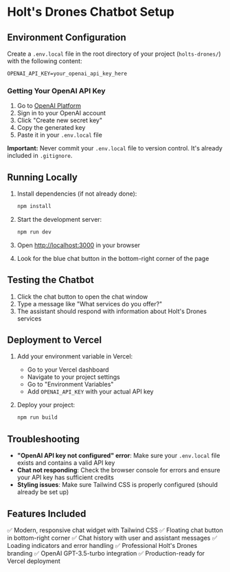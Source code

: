 # Holt's Drones Chatbot Setup

## Environment Configuration

Create a `.env.local` file in the root directory of your project (`holts-drones/`) with the following content:

```
OPENAI_API_KEY=your_openai_api_key_here
```

### Getting Your OpenAI API Key

1. Go to [OpenAI Platform](https://platform.openai.com/api-keys)
2. Sign in to your OpenAI account
3. Click "Create new secret key"
4. Copy the generated key
5. Paste it in your `.env.local` file

**Important:** Never commit your `.env.local` file to version control. It's already included in `.gitignore`.

## Running Locally

1. Install dependencies (if not already done):
   ```bash
   npm install
   ```

2. Start the development server:
   ```bash
   npm run dev
   ```

3. Open [http://localhost:3000](http://localhost:3000) in your browser

4. Look for the blue chat button in the bottom-right corner of the page

## Testing the Chatbot

1. Click the chat button to open the chat window
2. Type a message like "What services do you offer?"
3. The assistant should respond with information about Holt's Drones services

## Deployment to Vercel

1. Add your environment variable in Vercel:
   - Go to your Vercel dashboard
   - Navigate to your project settings
   - Go to "Environment Variables"
   - Add `OPENAI_API_KEY` with your actual API key

2. Deploy your project:
   ```bash
   npm run build
   ```

## Troubleshooting

- **"OpenAI API key not configured" error**: Make sure your `.env.local` file exists and contains a valid API key
- **Chat not responding**: Check the browser console for errors and ensure your API key has sufficient credits
- **Styling issues**: Make sure Tailwind CSS is properly configured (should already be set up)

## Features Included

✅ Modern, responsive chat widget with Tailwind CSS
✅ Floating chat button in bottom-right corner
✅ Chat history with user and assistant messages
✅ Loading indicators and error handling
✅ Professional Holt's Drones branding
✅ OpenAI GPT-3.5-turbo integration
✅ Production-ready for Vercel deployment

